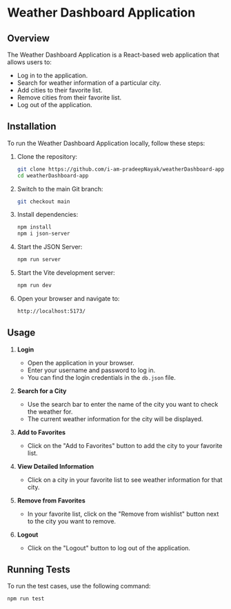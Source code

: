 # Weather Dashboard Application

## Overview

The Weather Dashboard Application is a React-based web application that allows users to:

- Log in to the application.
- Search for weather information of a particular city.
- Add cities to their favorite list.
- Remove cities from their favorite list.
- Log out of the application.


## Installation

To run the Weather Dashboard Application locally, follow these steps:

1. Clone the repository:

    ```sh
    git clone https://github.com/i-am-pradeepNayak/weatherDashboard-app
    cd weatherDashboard-app
    ```

2. Switch to the main Git branch:

    ```sh
    git checkout main
    ```

3. Install dependencies:

    ```sh
    npm install
    npm i json-server
    ```

4. Start the JSON Server:

    ```sh
    npm run server
    ```

5. Start the Vite development server:

    ```sh
    npm run dev
    ```

6. Open your browser and navigate to:

    ```sh
    http://localhost:5173/
    ```

## Usage

1. **Login**
   - Open the application in your browser.
   - Enter your username and password to log in.
   - You can find the login credentials in the `db.json` file.

2. **Search for a City**
   - Use the search bar to enter the name of the city you want to check the weather for.
   - The current weather information for the city will be displayed.

3. **Add to Favorites**
   - Click on the "Add to Favorites" button to add the city to your favorite list.

4. **View Detailed Information**
   - Click on a city in your favorite list to see weather information for that city.

5. **Remove from Favorites**
   - In your favorite list, click on the "Remove from wishlist" button next to the city you want to remove.

6. **Logout**
   - Click on the "Logout" button to log out of the application.

## Running Tests

To run the test cases, use the following command:

```sh
npm run test
